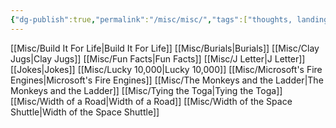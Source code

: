 ```yaml
---
{"dg-publish":true,"permalink":"/misc/misc/","tags":["thoughts, landing, misc"],"noteIcon":""}
---
```



[[Misc/Build It For Life\|Build It For Life]]
[[Misc/Burials\|Burials]]
[[Misc/Clay Jugs\|Clay Jugs]]
[[Misc/Fun Facts\|Fun Facts]]
[[Misc/J Letter\|J Letter]]
[[Jokes\|Jokes]]
[[Misc/Lucky 10,000\|Lucky 10,000]]
[[Misc/Microsoft's Fire Engines\|Microsoft's Fire Engines]]
[[Misc/The Monkeys and the Ladder\|The Monkeys and the Ladder]]
[[Misc/Tying the Toga\|Tying the Toga]]
[[Misc/Width of a Road\|Width of a Road]]
[[Misc/Width of the Space Shuttle\|Width of the Space Shuttle]]